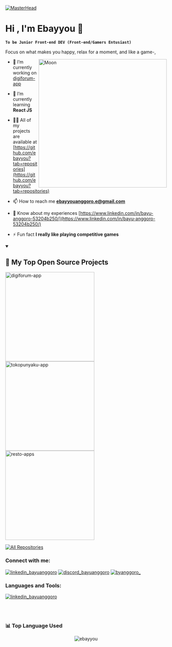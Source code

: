 [![MasterHead](https://i.ibb.co/CMDQZ22/background.jpg)](https://www.linkedin.com/in/bayu-anggoro-53204b250/)

# Hi , I'm Ebayyou 👋
**`To be Junior Front-end DEV (Front-end/Gamers Entusiast)`**

Focus on what makes you happy, relax for a moment, and like a game-,

<img align="right" alt="Moon" width="400" src="https://i.ibb.co/BKyDHns/3700-4-09-prev-ui.png">

- 🔭 I’m currently working on [digiforum-app](https://github.com/ebayyou/digiforum-app)

- 🌱 I’m currently learning **React JS**

- 👨‍💻 All of my projects are available at [https://github.com/ebayyou?tab=repositories](https://github.com/ebayyou?tab=repositories)

- 📫 How to reach me **ebayyouanggoro.e@gmail.com**

- 📄 Know about my experiences [https://www.linkedin.com/in/bayu-anggoro-53204b250/](https://www.linkedin.com/in/bayu-anggoro-53204b250/)

- ⚡ Fun fact **I really like playing competitive games**

<details open> 
  <summary><h2>📘 My Top Open Source Projects</h2></summary>

  <!-- Repo info cards - https://github.com/anuraghazra/github-readme-stats -->
  <!-- Small repo cards (fork) - https://github.com/DenverCoder1/github-readme-stats -->
  <p align="left">
    <a href="https://github.com/ebayyou/digiforum-app"><img width="278" src="https://denvercoder1-github-readme-stats.vercel.app/api/pin/?username=ebayyou&repo=digiforum-app&theme=react&bg_color=1F222E&title_color=F85D7F&hide_border=true&icon_color=F8D866&show_icons=false" alt="digiforum-app"></a>
    <a href="https://github.com/ebayyou/tokopunyaku-app"><img width="278" src="https://denvercoder1-github-readme-stats.vercel.app/api/pin/?username=ebayyou&repo=tokopunyaku-app&theme=react&bg_color=1F222E&title_color=F85D7F&hide_border=true&icon_color=F8D866&show_icons=false" alt="tokopunyaku-app"></a>
    <a href="https://github.com/ebayyou/resto-apps"><img width="278" src="https://denvercoder1-github-readme-stats.vercel.app/api/pin/?username=ebayyou&repo=resto-apps&theme=react&bg_color=1F222E&title_color=F85D7F&hide_border=true&icon_color=F8D866&show_icons=false" alt="resto-apps"></a>
  </p>

  <a href="https://github.com/ebayyou?tab=repositories"><img alt="All Repositories" title="All Repositories" src="https://custom-icon-badges.demolab.com/badge/-Click%20Here%20For%20All%20My%20Repos-1F222E?style=for-the-badge&logoColor=white&logo=repo"/></a>
</details>

### Connect with me:
<p align="left">
<a href="https://www.linkedin.com/in/bayu-anggoro-ditya-53204b250" target="blank"><img align="center" src="https://skills.thijs.gg/icons?i=linkedin" alt="linkedin_bayuanggoro" /></a>
<a href="https://discord.com/" target="blank"><img align="center" src="https://skills.thijs.gg/icons?i=discord" alt="discord_bayuanggoro" /></a>
<a href="https://instagram.com/byanggoro_" target="blank"><img align="center" src="https://skills.thijs.gg/icons?i=instagram" alt="byanggoro_" /></a>
</p>

### Languages and Tools:
<a href="#" target="blank"><img align="center" src="https://skills.thijs.gg/icons?i=html,css,sass,js,react,vue,git,figma" alt="linkedin_bayuanggoro" /></a>

<br />
<br />

### 📊 Top Language Used
<p align="center"><img src="https://github-readme-stats.vercel.app/api/top-langs?username=ebayyou&show_icons=true&locale=en&layout=compact&theme=tokyonight" alt="ebayyou" /></p>

